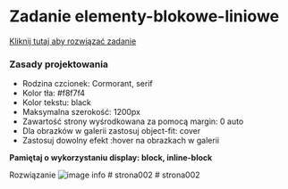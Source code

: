 # Zadanie elementy-blokowe-liniowe
[Kliknij tutaj aby rozwiązać zadanie](https://githubbox.com/Publishing-School/css-elementy-blokowe-liniowe)

### Zasady projektowania
* Rodzina czcionek: Cormorant, serif
* Kolor tła: #f8f7f4
* Kolor tekstu: black
* Maksymalna szerokość: 1200px 
* Zawartość strony wyśrodkowana za pomocą margin: 0 auto
* Dla obrazków w galerii zastosuj object-fit: cover
* Zastosuj dowolny efekt :hover na obrazkach w galerii

**Pamiętaj o wykorzystaniu display: block, inline-block**

Rozwiązanie
![image info](./zadanie.png)
#   s t r o n a 0 0 2  
 #   s t r o n a 0 0 2  
 